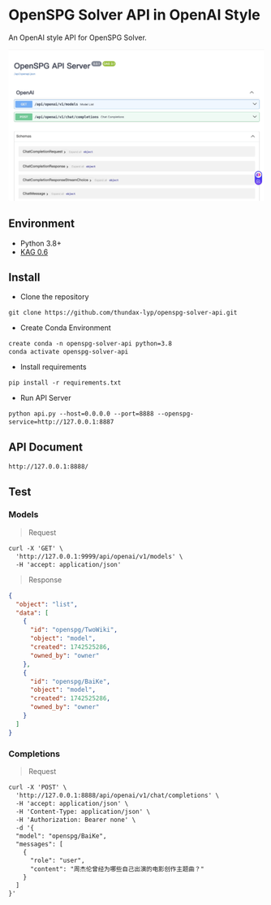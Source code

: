 # OpenSPG Solver API in OpenAI Style

An OpenAI style API for OpenSPG Solver.

<div align="center">
    <img src="./docs/resources/screenshot.jpg" width="1200" alt="screenshot">
</div>

## Environment

- Python 3.8+
- [KAG 0.6](https://github.com/OpenSPG/KAG)

## Install

- Clone the repository

```shell
git clone https://github.com/thundax-lyp/openspg-solver-api.git
```

- Create Conda Environment

```shell
create conda -n openspg-solver-api python=3.8
conda activate openspg-solver-api
```

- Install requirements

```shell
pip install -r requirements.txt
```

- Run API Server

```shell
python api.py --host=0.0.0.0 --port=8888 --openspg-service=http://127.0.0.1:8887
```

## API Document

```shell
http://127.0.0.1:8888/
```

## Test

### Models

> Request

```shell
curl -X 'GET' \
  'http://127.0.0.1:9999/api/openai/v1/models' \
  -H 'accept: application/json'
```

> Response

```json
{
  "object": "list",
  "data": [
    {
      "id": "openspg/TwoWiki",
      "object": "model",
      "created": 1742525286,
      "owned_by": "owner"
    },
    {
      "id": "openspg/BaiKe",
      "object": "model",
      "created": 1742525286,
      "owned_by": "owner"
    }
  ]
}
```

### Completions

> Request

```shell
curl -X 'POST' \
  'http://127.0.0.1:8888/api/openai/v1/chat/completions' \
  -H 'accept: application/json' \
  -H 'Content-Type: application/json' \
  -H 'Authorization: Bearer none' \
  -d '{
  "model": "openspg/BaiKe",
  "messages": [
    {
      "role": "user",
      "content": "周杰伦曾经为哪些自己出演的电影创作主题曲？"
    }
  ]
}'
```
